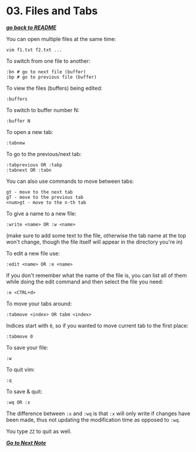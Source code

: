 # 03. Files and Tabs

[***go back to README***](README.md)

You can open multiple files at the same time:

    vim f1.txt f2.txt ...

To switch from one file to another:

    :bn # go to next file (buffer)
    :bp # go to previous file (buffer)

To view the files (buffers) being edited:

    :buffers

To switch to buffer number N:

    :buffer N

To open a new tab:

	:tabnew

To go to the previous/next tab:

	:tabprevious OR :tabp
	:tabnext OR :tabn

You can also use commands to move between tabs:

	gt - move to the next tab
	gT - move to the previous tab
	<num>gt - move to the n-th tab

To give a name to a new file:

	:write <name> OR :w <name>

(make sure to add some text to the file, otherwise the tab name at the top
won't change, though the file itself will appear in the directory you're in)

To edit a new file use:

	:edit <name> OR :e <name>

If you don't remember what the name of the file is, you can list all of them
while doing the edit command and then select the file you need:

	:e <CTRL+d>

To move your tabs around:

	:tabmove <index> OR tabm <index>

Indices start with `0`, so if you wanted to move current tab to the first
place:

	:tabmove 0

To save your file:

	:w

To quit vim:

	:q

To save & quit:

	:wq OR :x

The difference between `:x` and `:wq` is that `:x` will only write if changes
have been made, thus not updating the modification time as opposed to `:wq`.

You type `ZZ` to quit as well.

[***Go to Next Note***](04-visual-mode.md)
